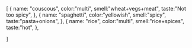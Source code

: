 [
{
name: "couscous",
color:"multi",
smell:"wheat+vegs+meat",
taste:"Not too spicy",
},
{
name: "spaghetti",
color:"yellowish",
smell:"spicy",
taste:"pasta+onions",
},
{
name: "rice",
color:"multi",
smell:"rice+spices",
taste:"hot",
},


]
